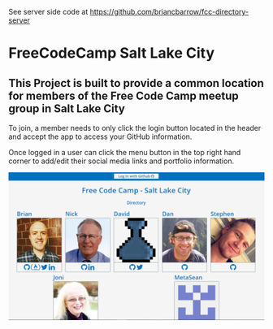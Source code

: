 See server side code at https://github.com/briancbarrow/fcc-directory-server

FreeCodeCamp Salt Lake City
=====
This Project is built to provide a common location for members of the Free Code Camp meetup group in Salt Lake City
---

To join, a member needs to only click the login button located in the header and accept the app to access your GitHub information.

Once logged in a user can click the menu button in the top right hand corner to add/edit their social media links and portfolio information.

![Image of Front Page Load](src/images/fcc-directory.PNG)
